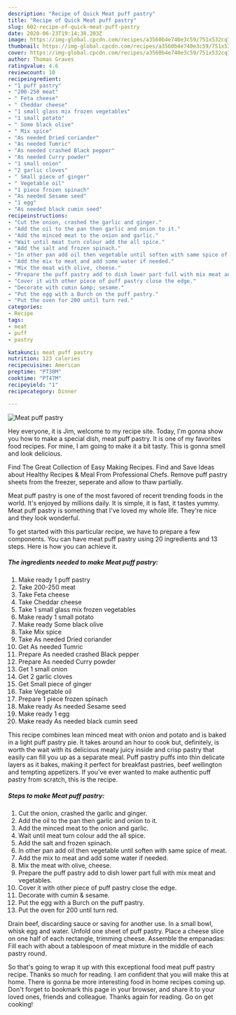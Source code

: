 ```yaml
---
description: "Recipe of Quick Meat puff pastry"
title: "Recipe of Quick Meat puff pastry"
slug: 602-recipe-of-quick-meat-puff-pastry
date: 2020-06-23T19:14:38.203Z
image: https://img-global.cpcdn.com/recipes/a3560b4e740e3c59/751x532cq70/meat-puff-pastry-recipe-main-photo.jpg
thumbnail: https://img-global.cpcdn.com/recipes/a3560b4e740e3c59/751x532cq70/meat-puff-pastry-recipe-main-photo.jpg
cover: https://img-global.cpcdn.com/recipes/a3560b4e740e3c59/751x532cq70/meat-puff-pastry-recipe-main-photo.jpg
author: Thomas Graves
ratingvalue: 4.6
reviewcount: 10
recipeingredient:
- "1 puff pastry"
- "200-250 meat"
- " Feta cheese"
- " Cheddar cheese"
- "1 small glass mix frozen vegetables"
- "1 small potato"
- " Some black olive"
- " Mix spice"
- "As needed Dried coriander"
- "As needed Tumric"
- "As needed crashed Black pepper"
- "As needed Curry powder"
- "1 small onion"
- "2 garlic cloves"
- " Small piece of ginger"
- " Vegetable oil"
- "1 piece frozen spinach"
- "As needed Sesame seed"
- "1 egg"
- "As needed black cumin seed"
recipeinstructions:
- "Cut the onion, crashed the garlic and ginger."
- "Add the oil to the pan then garlic and onion to it."
- "Add the minced meat to the onion and garlic."
- "Wait until meat turn colour add the all spice."
- "Add the salt and frozen spinach."
- "In other pan add oil then vegetable until soften with same spice of meat."
- "Add the mix to meat and add some water if needed."
- "Mix the meat with olive, cheese."
- "Prepare the puff pastry add to dish lower part full with mix meat and vegetables."
- "Cover it with other piece of puff pastry close the edge."
- "Decorate with cumin &amp; sesame."
- "Put the egg with a Burch on the puff pastry."
- "Put the oven for 200 until turn red."
categories:
- Recipe
tags:
- meat
- puff
- pastry

katakunci: meat puff pastry 
nutrition: 123 calories
recipecuisine: American
preptime: "PT30M"
cooktime: "PT47M"
recipeyield: "1"
recipecategory: Dinner

---
```



![Meat puff pastry](https://img-global.cpcdn.com/recipes/a3560b4e740e3c59/751x532cq70/meat-puff-pastry-recipe-main-photo.jpg)

Hey everyone, it is Jim, welcome to my recipe site. Today, I'm gonna show you how to make a special dish, meat puff pastry. It is one of my favorites food recipes. For mine, I am going to make it a bit tasty. This is gonna smell and look delicious.

Find The Great Collection of Easy Making Recipes. Find and Save Ideas about Healthy Recipes &amp; Meal From Professional Chefs. Remove puff pastry sheets from the freezer, seperate and allow to thaw partially.

Meat puff pastry is one of the most favored of recent trending foods in the world. It's enjoyed by millions daily. It is simple, it is fast, it tastes yummy. Meat puff pastry is something that I've loved my whole life. They're nice and they look wonderful.


To get started with this particular recipe, we have to prepare a few components. You can have meat puff pastry using 20 ingredients and 13 steps. Here is how you can achieve it.

<!--inarticleads1-->

##### The ingredients needed to make Meat puff pastry:

1. Make ready 1 puff pastry
1. Take 200-250 meat
1. Take  Feta cheese
1. Take  Cheddar cheese
1. Take 1 small glass mix frozen vegetables
1. Make ready 1 small potato
1. Make ready  Some black olive
1. Take  Mix spice
1. Take As needed Dried coriander
1. Get As needed Tumric
1. Prepare As needed crashed Black pepper
1. Prepare As needed Curry powder
1. Get 1 small onion
1. Get 2 garlic cloves
1. Get  Small piece of ginger
1. Take  Vegetable oil
1. Prepare 1 piece frozen spinach
1. Make ready As needed Sesame seed
1. Make ready 1 egg
1. Make ready As needed black cumin seed


This recipe combines lean minced meat with onion and potato and is baked in a light puff pastry pie. It takes around an hour to cook but, definitely, is worth the wait with its delicious meaty juicy inside and crisp pastry that easily can fill you up as a separate meal. Puff pastry puffs into thin delicate layers as it bakes, making it perfect for breakfast pastries, beef wellington and tempting appetizers. If you&#39;ve ever wanted to make authentic puff pastry from scratch, this is the recipe. 

<!--inarticleads2-->

##### Steps to make Meat puff pastry:

1. Cut the onion, crashed the garlic and ginger.
1. Add the oil to the pan then garlic and onion to it.
1. Add the minced meat to the onion and garlic.
1. Wait until meat turn colour add the all spice.
1. Add the salt and frozen spinach.
1. In other pan add oil then vegetable until soften with same spice of meat.
1. Add the mix to meat and add some water if needed.
1. Mix the meat with olive, cheese.
1. Prepare the puff pastry add to dish lower part full with mix meat and vegetables.
1. Cover it with other piece of puff pastry close the edge.
1. Decorate with cumin &amp; sesame.
1. Put the egg with a Burch on the puff pastry.
1. Put the oven for 200 until turn red.


Drain beef, discarding sauce or saving for another use. In a small bowl, whisk egg and water. Unfold one sheet of puff pastry. Place a cheese slice on one half of each rectangle, trimming cheese. Assemble the empanadas: Fill each with about a tablespoon of meat mixture in the middle of each pastry round. 

So that's going to wrap it up with this exceptional food meat puff pastry recipe. Thanks so much for reading. I am confident that you will make this at home. There is gonna be more interesting food in home recipes coming up. Don't forget to bookmark this page in your browser, and share it to your loved ones, friends and colleague. Thanks again for reading. Go on get cooking!
